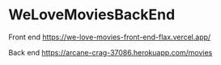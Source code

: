 # WeLoveMoviesBackEnd


Front end
https://we-love-movies-front-end-flax.vercel.app/

Back end
https://arcane-crag-37086.herokuapp.com/movies
